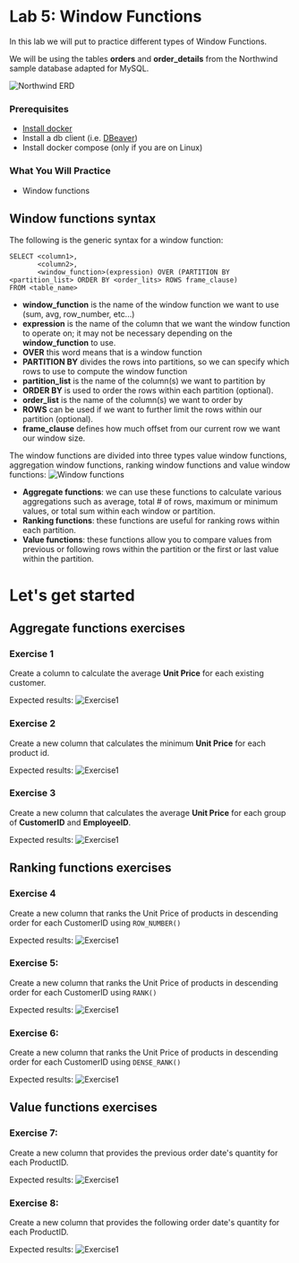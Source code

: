 # Lab 5: Window Functions

In this lab we will put to practice different types of Window Functions. 

We will be using the tables **orders** and **order_details** from the Northwind sample database adapted for MySQL. 

![Northwind ERD](documentation_images/orders_erd.png)


### Prerequisites
* [Install docker](https://docs.docker.com/engine/install/) 
* Install a db client (i.e. [DBeaver](https://dbeaver.io/download/)) 
* Install docker compose (only if you are on Linux)

### What You Will Practice
- Window functions

## Window functions syntax

The following is the generic syntax for a window function: 

```
SELECT <column1>,
       <column2>, 
       <window_function>(expression) OVER (PARTITION BY <partition_list> ORDER BY <order_lits> ROWS frame_clause)
FROM <table_name>
```

* **window_function** is the name of the window function we want to use (sum, avg, row_number, etc...)
* **expression** is the name of the column that we want the window function to operate on; it may not be necessary depending on the **window_function** to use. 
* **OVER** this word means that is a window function
* **PARTITION BY** divides the rows into partitions, so we can specify which rows to use to compute the window function
* **partition_list** is the name of the column(s) we want to partition by
* **ORDER BY** is used to order the rows within each partition (optional).
* **order_list** is the name of the column(s) we want to order by
* **ROWS** can be used if we want to further limit the rows within our partition (optional).
* **frame_clause** defines how much offset from our current row we want our window size. 

The window functions are divided into three types value window functions, aggregation window functions, ranking window functions and value window functions:
![Window functions](documentation_images/window_functions.png)


* **Aggregate functions**: we can use these functions to calculate various aggregations such as average, total # of rows, maximum or minimum values, or total sum within each window or partition.
* **Ranking functions**: these functions are useful for ranking rows within each partition.
* **Value functions**: these functions allow you to compare values from previous or following rows within the partition or the first or last value within the partition.


# Let's get started

## Aggregate functions exercises

### Exercise 1

Create a column to calculate the average **Unit Price** for each existing customer.

Expected results: 
![Exercise1](documentation_images/exercise1.png)

### Exercise 2
Create a new column that calculates the minimum **Unit Price** for each product id.

Expected results: 
![Exercise1](documentation_images/exercise2.png)

### Exercise 3
Create a new column that calculates the average **Unit Price** for each group of **CustomerID** and **EmployeeID**.

Expected results: 
![Exercise1](documentation_images/exercise3.png)


## Ranking functions exercises

### Exercise 4
Create a new column that ranks the Unit Price of products in descending order for each CustomerID using `ROW_NUMBER()`

Expected results: 
![Exercise1](documentation_images/exercise4.png)


### Exercise 5: 
Create a new column that ranks the Unit Price of products in descending order for each CustomerID using `RANK()`

Expected results: 
![Exercise1](documentation_images/exercise5.png)

### Exercise 6: 
Create a new column that ranks the Unit Price of products in descending order for each CustomerID using `DENSE_RANK()` 

Expected results: 
![Exercise1](documentation_images/exercise6.png)


## Value functions exercises

### Exercise 7: 
Create a new column that provides the previous order date's quantity for each ProductID. 

Expected results: 
![Exercise1](documentation_images/exercise7.png)


### Exercise 8:

Create a new column that provides the following order date's quantity for each ProductID. 
 
Expected results: 
![Exercise1](documentation_images/exercise8.png)
